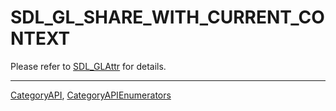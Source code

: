 # SDL_GL_SHARE_WITH_CURRENT_CONTEXT

Please refer to [SDL_GLAttr](SDL_GLAttr) for details.

----
[CategoryAPI](CategoryAPI), [CategoryAPIEnumerators](CategoryAPIEnumerators)

